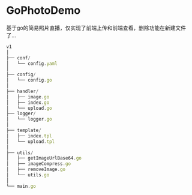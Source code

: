 # GoPhotoDemo
基于go的简易照片直播，仅实现了前端上传和前端查看，删除功能在新建文件了...

```js
v1
│
├── conf/
│   └── config.yaml
│
├── config/
│   └── config.go
│
├── handler/
│   ├── image.go
│   ├── index.go
│   └── upload.go
├── logger/
│   └── logger.go
│
├── template/
│   ├── index.tpl
│   └── upload.tpl
│
├── utils/
│   ├── getImageUrlBase64.go
│   ├── imageCompress.go
│   ├── removeImage.go
│   └── utils.go
│
└── main.go
```
